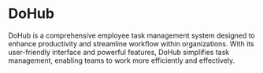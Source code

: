 #                                                           DoHub
DoHub is a comprehensive employee task management system designed to enhance productivity and streamline workflow within organizations. With its user-friendly interface and powerful features, DoHub simplifies task management, enabling teams to work more efficiently and effectively.
